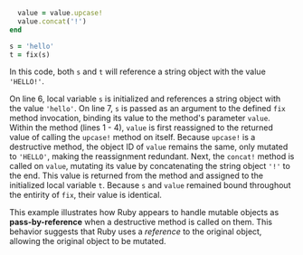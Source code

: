 ```Ruby def fix(value)
  value = value.upcase!
  value.concat('!')
end

s = 'hello'
t = fix(s)
```
In this code, both `s` and `t` will reference a string object with the value `'HELLO!'`.

On line 6, local variable `s` is initialized and references a string object with the value `'hello'`. On line 7, `s` is passed as an argument to the defined `fix` method invocation, binding its value to the method's parameter `value`. Within the method (lines 1 - 4), `value` is first reassigned to the returned value of calling the `upcase!` method on itself. Because `upcase!` is a destructive method, the object ID of `value` remains the same, only mutated to `'HELLO'`, making the reassignment redundant. Next, the `concat!` method is called on `value`, mutating its value by concatenating the string object `'!'` to the end. This value is returned from the method and assigned to the initialized local variable `t`. Because `s` and `value` remained bound throughout the entirity of `fix`, their value is identical.

This example illustrates how Ruby appears to handle mutable objects as **pass-by-reference** when a destructive method is called on them. This behavior suggests that Ruby uses a *reference* to the original object, allowing the original object to be mutated.